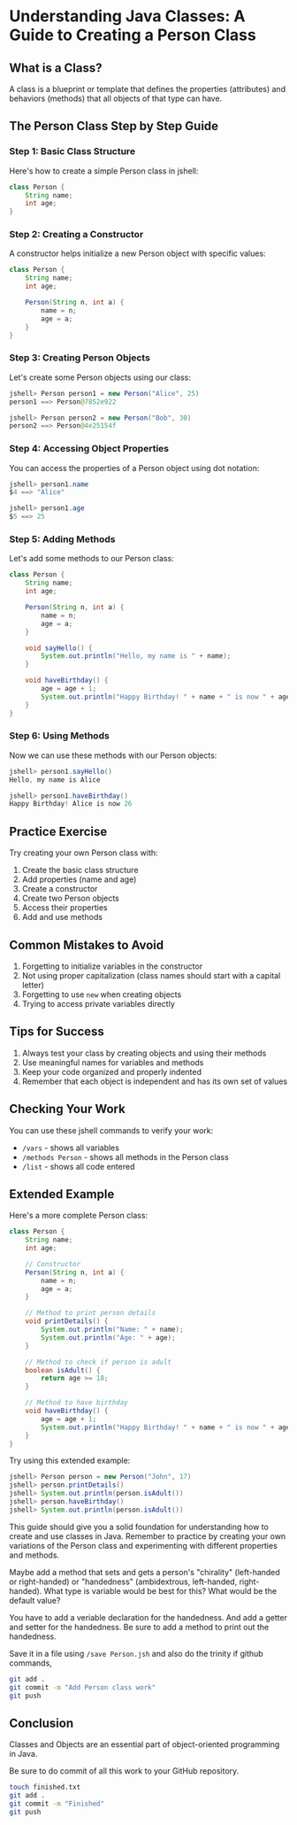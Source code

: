 # Understanding Java Classes: A Guide to Creating a Person Class

## What is a Class?
A class is a blueprint or template that defines the properties (attributes) and behaviors (methods) that all objects of that type can have.

## The Person Class Step by Step Guide

### Step 1: Basic Class Structure
Here's how to create a simple Person class in jshell:

```java
class Person {
    String name;
    int age;
}
```

### Step 2: Creating a Constructor
A constructor helps initialize a new Person object with specific values:

```java
class Person {
    String name;
    int age;

    Person(String n, int a) {
        name = n;
        age = a;
    }
}
```

### Step 3: Creating Person Objects
Let's create some Person objects using our class:

```java
jshell> Person person1 = new Person("Alice", 25)
person1 ==> Person@7852e922

jshell> Person person2 = new Person("Bob", 30)
person2 ==> Person@4e25154f
```

### Step 4: Accessing Object Properties
You can access the properties of a Person object using dot notation:

```java
jshell> person1.name
$4 ==> "Alice"

jshell> person1.age
$5 ==> 25
```

### Step 5: Adding Methods
Let's add some methods to our Person class:

```java
class Person {
    String name;
    int age;

    Person(String n, int a) {
        name = n;
        age = a;
    }

    void sayHello() {
        System.out.println("Hello, my name is " + name);
    }

    void haveBirthday() {
        age = age + 1;
        System.out.println("Happy Birthday! " + name + " is now " + age);
    }
}
```

### Step 6: Using Methods
Now we can use these methods with our Person objects:

```java
jshell> person1.sayHello()
Hello, my name is Alice

jshell> person1.haveBirthday()
Happy Birthday! Alice is now 26
```

## Practice Exercise
Try creating your own Person class with:
1. Create the basic class structure
2. Add properties (name and age)
3. Create a constructor
4. Create two Person objects
5. Access their properties
6. Add and use methods

## Common Mistakes to Avoid
1. Forgetting to initialize variables in the constructor
2. Not using proper capitalization (class names should start with a capital letter)
3. Forgetting to use `new` when creating objects
4. Trying to access private variables directly

## Tips for Success
1. Always test your class by creating objects and using their methods
2. Use meaningful names for variables and methods
3. Keep your code organized and properly indented
4. Remember that each object is independent and has its own set of values

## Checking Your Work
You can use these jshell commands to verify your work:
- `/vars` - shows all variables
- `/methods Person` - shows all methods in the Person class
- `/list` - shows all code entered

## Extended Example
Here's a more complete Person class:

```java
class Person {
    String name;
    int age;

    // Constructor
    Person(String n, int a) {
        name = n;
        age = a;
    }

    // Method to print person details
    void printDetails() {
        System.out.println("Name: " + name);
        System.out.println("Age: " + age);
    }

    // Method to check if person is adult
    boolean isAdult() {
        return age >= 18;
    }

    // Method to have birthday
    void haveBirthday() {
        age = age + 1;
        System.out.println("Happy Birthday! " + name + " is now " + age);
    }
}
```

Try using this extended example:
```java
jshell> Person person = new Person("John", 17)
jshell> person.printDetails()
jshell> System.out.println(person.isAdult())
jshell> person.haveBirthday()
jshell> System.out.println(person.isAdult())
```

This guide should give you a solid foundation for understanding
how to create and use classes in Java.
Remember to practice by creating your own variations of the Person
class and experimenting with different properties and methods.

Maybe add a method that sets and gets a person's "chirality" (left-handed or right-handed) or "handedness" (ambidextrous, left-handed, right-handed).
What type is variable would be best for this?
What would be the default value?

You have to add a veriable declaration for the handedness.
And add a getter and setter for the handedness.
Be sure to add a method to print out the handedness.

Save it in a file using `/save Person.jsh` and also do the trinity if github commands,

```bash
git add .
git commit -m "Add Person class work"
git push
```

## Conclusion

Classes and Objects are an essential part of object-oriented programming in Java.


Be sure to do commit of all this work to your GitHub repository.

```bash
touch finished.txt
git add .
git commit -m "Finished"
git push
```
